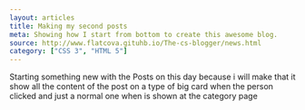```yaml
---
layout: articles
title: Making my second posts
meta: Showing how I start from bottom to create this awesome blog.
source: http://www.flatcova.gituhb.io/The-cs-blogger/news.html
category: ["CSS 3", "HTML 5"]
---
```


Starting something new with the Posts on this day because i will make that it show all the content of the post on a type of big card when the person clicked and just a normal one when is shown at the category page